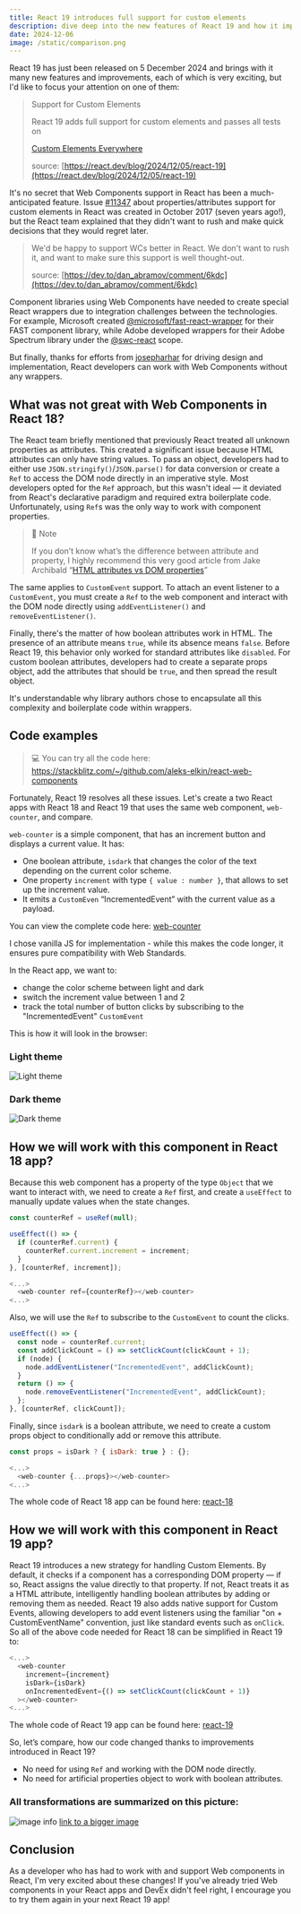 ```yaml
---
title: React 19 introduces full support for custom elements
description: dive deep into the new features of React 19 and how it improves the integration with Web Components.
date: 2024-12-06
image: /static/comparison.png
---
```


React 19 has just been released on 5 December 2024 and brings with it many new features and improvements, each of which is very exciting, but I'd like to focus your attention on one of them:

> Support for Custom Elements
>
> React 19 adds full support for custom elements and passes all tests on
>
> [Custom Elements Everywhere](https://custom-elements-everywhere.com/)
>
> source: [https://react.dev/blog/2024/12/05/react-19](https://react.dev/blog/2024/12/05/react-19)

It's no secret that Web Components support in React has been a much-anticipated feature. Issue [#11347](https://github.com/facebook/react/issues/11347) about properties/attributes support for custom elements in React was created in October 2017 (seven years ago!), but the React team explained that they didn't want to rush and make quick decisions that they would regret later.

> We'd be happy to support WCs better in React. We don't want to rush it, and want to make sure this support is well thought-out.
>
> source: [https://dev.to/dan_abramov/comment/6kdc](https://dev.to/dan_abramov/comment/6kdc)

Component libraries using Web Components have needed to create special React wrappers due to integration challenges between the technologies. For example, Microsoft created [@microsoft/fast-react-wrapper](https://www.npmjs.com/package/@microsoft/fast-react-wrapper) for their FAST component library, while Adobe developed wrappers for their Adobe Spectrum library under the [@swc-react](https://opensource.adobe.com/spectrum-web-components/using-swc-react/) scope.

But finally, thanks for efforts from [josepharhar](https://github.com/josepharhar) for driving design and implementation, React developers can work with Web Components without any wrappers.

## What was not great with Web Components in React 18?

The React team briefly mentioned that previously React treated all unknown properties as attributes. This created a significant issue because HTML attributes can only have string values. To pass an object, developers had to either use `JSON.stringify()`/`JSON.parse()` for data conversion or create a `Ref` to access the DOM node directly in an imperative style. Most developers opted for the `Ref` approach, but this wasn't ideal — it deviated from React's declarative paradigm and required extra boilerplate code. Unfortunately, using `Ref`s was the only way to work with component properties.

> 📜 Note
>
> If you don’t know what’s the difference between attribute and property, I highly recommend this very good article from Jake Archibald “[HTML attributes vs DOM properties](https://jakearchibald.com/2024/attributes-vs-properties/)”

The same applies to `CustomEvent` support. To attach an event listener to a `CustomEvent`, you must create a `Ref` to the web component and interact with the DOM node directly using `addEventListener()` and `removeEventListener()`.

Finally, there's the matter of how boolean attributes work in HTML. The presence of an attribute means `true`, while its absence means `false`. Before React 19, this behavior only worked for standard attributes like `disabled`. For custom boolean attributes, developers had to create a separate props object, add the attributes that should be `true`, and then spread the result object.

It's understandable why library authors chose to encapsulate all this complexity and boilerplate code within wrappers.

## Code examples

> 💻
> You can try all the code here: https://stackblitz.com/~/github.com/aleks-elkin/react-web-components

Fortunately, React 19 resolves all these issues. Let's create a two React apps with React 18 and React 19 that uses the same web component, `web-counter`, and compare.

`web-counter` is a simple component, that has an increment button and displays a current value. It has:

- One boolean attribute, `isdark` that changes the color of the text depending on the current color scheme.
- One property `increment` with type `{ value : number }`, that allows to set up the increment value.
- It emits a `CustomEven` “IncrementedEvent” with the current value as a payload.

You can view the complete code here: [web-counter](https://github.com/aleks-elkin/react-web-components/blob/main/packages/web-components/web-counter.js)

I chose vanilla JS for implementation - while this makes the code longer, it ensures pure compatibility with Web Standards.

In the React app, we want to:

- change the color scheme between light and dark
- switch the increment value between 1 and 2
- track the total number of button clicks by subscribing to the "IncrementedEvent" `CustomEvent`

This is how it will look in the browser:

### Light theme

![Light theme](../assets/light.png)

### Dark theme

![Dark theme](../assets/dark.png)

## How we will work with this component in React 18 app?

Because this web component has a property of the type `Object` that we want to interact with, we need to create a `Ref` first, and create a `useEffect` to manually update values when the state changes.

```javascript
const counterRef = useRef(null);

useEffect(() => {
  if (counterRef.current) {
    counterRef.current.increment = increment;
  }
}, [counterRef, increment]);

<...>
  <web-counter ref={counterRef}></web-counter>
<...>
```

Also, we will use the `Ref` to subscribe to the `CustomEvent` to count the clicks.

```javascript
useEffect(() => {
  const node = counterRef.current;
  const addClickCount = () => setClickCount(clickCount + 1);
  if (node) {
    node.addEventListener("IncrementedEvent", addClickCount);
  }
  return () => {
    node.removeEventListener("IncrementedEvent", addClickCount);
  };
}, [counterRef, clickCount]);
```

Finally, since `isdark` is a boolean attribute, we need to create a custom props object to conditionally add or remove this attribute.

```javascript
const props = isDark ? { isDark: true } : {};

<...>
  <web-counter {...props}></web-counter>
<...>
```

The whole code of React 18 app can be found here: [react-18](https://github.com/aleks-elkin/react-web-components/tree/main/packages/react-18)

## How we will work with this component in React 19 app?

React 19 introduces a new strategy for handling Custom Elements. By default, it checks if a component has a corresponding DOM property — if so, React assigns the value directly to that property. If not, React treats it as a HTML attribute, intelligently handling boolean attributes by adding or removing them as needed. React 19 also adds native support for Custom Events, allowing developers to add event listeners using the familiar "on + CustomEventName" convention, just like standard events such as `onClick`. So all of the above code needed for React 18 can be simplified in React 19 to:

```javascript
<...>
  <web-counter
    increment={increment}
    isDark={isDark}
    onIncrementedEvent={() => setClickCount(clickCount + 1)}
  ></web-counter>
<...>
```

The whole code of React 19 app can be found here: [react-19](https://github.com/aleks-elkin/react-web-components/tree/main/packages/react-19)

So, let’s compare, how our code changed thanks to improvements introduced in React 19?

- No need for using `Ref` and working with the DOM node directly.
- No need for artificial properties object to work with boolean attributes.

### All transformations are summarized on this picture:

![image info](/static/comparison.png)
[link to a bigger image](/static/comparison.png)

## Conclusion

As a developer who has had to work with and support Web components in React, I'm very excited about these changes! If you've already tried Web components in your React apps and DevEx didn't feel right, I encourage you to try them again in your next React 19 app!
